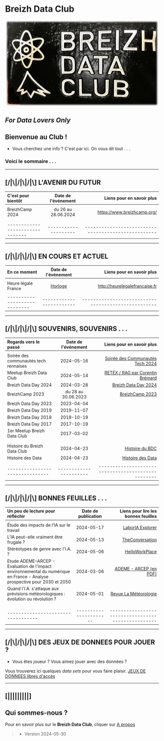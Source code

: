 # Breizh Data Club

![Plaque du Breizh Data Club](./illustrim/Logos/Logo-BDC-brico00.png)

##                      _For Data Lovers Only_


>
>
>
>
>

## Bienvenue au Club !
* Vous cherchez une info ? C'est par ici. On vous dit tout . . . 
 
### Voici le sommaire . . .
>
>
>

---


## [/|\\|/|\\|/|\\] L'AVENIR DU FUTUR 

|      C'est pour bientôt         |    Date de l'événement   |          Liens pour en savoir plus                 |
| :------------------------------ |:------------------------:| --------------------------------------------------:|
|                                 |                          |                                                    |
|          BreizhCamp 2024        |  du 26 au 28.06.2024     |  <https://www.breizhcamp.org/>                     |
|                                 |                          |                                                    |
|                                 |                          |                                                    |
| ------------------------------- |   --------------------   | ---------------------------------------------------|

>

---

## [/|\\|/|\\|/|\\] EN COURS ET ACTUEL

|         En ce moment         |  Date de l'événement   |          Liens pour en savoir plus                 |
| :--------------------------- |:----------------------:| --------------------------------------------------:|
|                              |                        |                                                    |
|     Heure légale France      |     [Horloge](http://heurelegalefrancaise.fr)         |      <http://heurelegalefrancaise.fr>              |
|                              |                        |                                                    |
| ---------------------------- |------------------------| ---------------------------------------------------|

>

---

## [/|\\|/|\\|/|\\] SOUVENIRS, SOUVENIRS . . .

|      Regards vers le passé      |  Date de l'événement   |          Liens pour en savoir plus                 |
| :------------------------------ |:----------------------:| --------------------------------------------------:|
|                                     |                        |                                                    |
| Soirée des communautés tech rennaises  |     2024-05-16         |  [Soirée des Communautés Tech 2024](<https://www.meetup.com/fr-FR/breizh-data-club/events/300516413/>)                |
|       Meetup Breizh Data Club   |        2024-05-14      |  [RETEX / RAG par Corentin Brémard](<https://dcn-prof.github.io/breizhdataclub/Binder/meetup_2024-05-14>)                                                   |
|        Breizh Data Day 2024     |        2024-03-28      | [Breizh Data Day 2024](https://dcn-prof.github.io/breizhdataclub/Binder/File_BDD2024/)          |
|          BreizhCamp 2023        |  du 28 au 30.06.2023   | [BreizhCamp 2023](https://dcn-prof.github.io/breizhdataclub/Binder/File_BzhCamp2023/)      |
|        Breizh Data Day 2023     |        2023-04-04      |                                                    |
|        Breizh Data Day 2019     |        2019-11-07      |                                                    |
|        Breizh Data Day 2018     |        2018-10-19      |                                                    |
|        Breizh Data Day 2017     |        2017-10-19      |                                                    |
|  1er Meetup Breizh Data Club    |        2017-03-02      |                                                    |
|                                 |                        |                                                    |
|                                 |                        |                                                    |
|  Histoire du Breizh Data Club   |       2024-04-23       | [Histoire du BDC](https://dcn-prof.github.io/breizhdataclub/Binder/File_001/) |
|        Histoire des Data        |     2024-04-23         | [Histoire des Data](https://dcn-prof.github.io/breizhdataclub/Binder/File_002/) |
|                                 |                        |                                                    |
| ------------------------------- | ---------------------- | -------------------------------------------------- |

>
>

---

## [/|\\|/|\\|/|\\] BONNES FEUILLES . . .

|  Un peu de lecture pour réfléchir   |  Date de publication   |   Liens pour lire les bonnes feuilles              |
| :---------------------------------- |:----------------------:| --------------------------------------------------:|
|                                     |                        |                                                    |
| Étude des impacts de l’IA sur le travail  |        2024-05-17      |  [LaborIA Explorer](<https://www.laboria.ai/laboria-explorer-synthese-generale/>)                                                   |
| L’IA peut-elle vraiment être frugale ?    |        2024-05-13      |  [TheConversation](<https://theconversation.com/lia-peut-elle-vraiment-etre-frugale-226274>)                                                   |
| Stéréotypes de genre avec l'I.A. ?  |        2024-05-06      |  [HelloWorkPlace](<https://www.helloworkplace.fr/discrimination-femmes-ia-rh/>)                                                   |
| Etude ADEME–ARCEP - Evaluation de l'impact environnemental du numérique en France - Analyse prospective pour 2030 et 2050  |        2024-03-06      |  [ADEME - ARCEP (en PDF)](<https://www.arcep.fr/uploads/tx_gspublication/note-synthese-Arcep-gouvernement-prospective-2030-2050_mars2023.pdf>)                                                   |
| Quand l'I.A. s'attaque aux prévisions météorologiques : évolution ou révolution ?  |        2024-05-01      |  [Revue La Météorologie](<https://lameteorologie.fr/issues/2024/125/meteo_2024_125_48>)                                        |
|                                     |                        |                                                    |
|                                     |                        |                                                    |
|                                     |                        |                                                    |
|  ---------------------------------- | ---------------------- | -------------------------------------------------- |

---

## [/|\\|/|\\|/|\\] DES JEUX DE DONNEES POUR JOUER ?
* Vous êtes joueur ? Vous aimez jouer avec des données ?
>
>
Vous trouverez ici quelques _data sets_ pour vous faire plaisir.
  [JEUX DE DONNEES libres d'accès](https://dcn-prof.github.io/breizhdataclub/Binder/File_DataSets/) 

---

## [|||||||||] 
>
## Qui sommes-nous ? 
Pour en savoir plus sur le **Breizh Data Club**, cliquer sur [A propos](https://dcn-prof.github.io/breizhdataclub/about/)

>
>
>  *  Version 2024-05-30

